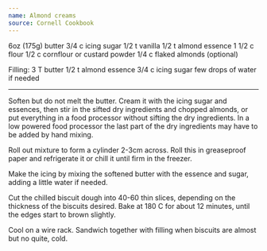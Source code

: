 ```yaml
---
name: Almond creams
source: Cornell Cookbook
---
```


6oz (175g) butter
3/4 c icing sugar
1/2 t vanilla
1/2 t almond essence
1 1/2 c flour
1/2 c cornflour or custard powder
1/4 c flaked almonds (optional)

Filling:
3 T butter
1/2 t almond essence
3/4 c icing sugar
few drops of water if needed

---

Soften but do not melt the butter.  Cream it with the icing sugar and essences, then stir in the sifted dry ingredients and chopped almonds, or put everything in a food processor without sifting the dry ingredients.  In a low powered food processor the last part of the dry ingredients may have to be added by hand mixing.

Roll out mixture to form a cylinder 2-3cm across.  Roll this in greaseproof paper and refrigerate it or chill it until firm in the freezer.

Make the icing by mixing the softened butter with the essence and sugar, adding a little water if needed.

Cut the chilled biscuit dough into 40-60 thin slices, depending on the thickness of the biscuits desired.  Bake at 180 C for about 12 minutes, until the edges start to brown slightly.

Cool on a wire rack.  Sandwich together with filling when biscuits are almost but no quite, cold.


